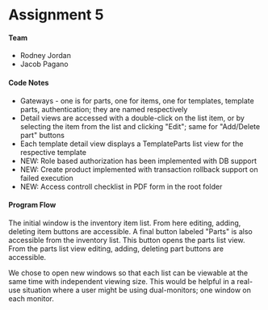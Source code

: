 # Assignment 5

#### Team
* Rodney Jordan
* Jacob Pagano

#### Code Notes
+ Gateways - one is for parts, one for items, one for templates, template parts, authentication; they are named respectively
+ Detail views are accessed with a double-click on the list item, or by selecting the item from the list and clicking "Edit"; same for "Add/Delete part" buttons
+ Each template detail view displays a TemplateParts list view for the respective template
+ NEW: Role based authorization has been implemented with DB support
+ NEW: Create product implemented with transaction rollback support on failed execution
+ NEW: Access controll checklist in PDF form in the root folder

#### Program Flow
The initial window is the inventory item list. From here editing, adding, deleting item buttons are accessible.
A final button labeled "Parts" is also accessible from the inventory list. This button opens the parts list view.
From the parts list view editing, adding, deleting part buttons are accessible.

We chose to open new windows so that each list can be viewable at the same time with independent viewing size.
This would be helpful in a real-use situation where a user might be using dual-monitors; one window on each monitor.